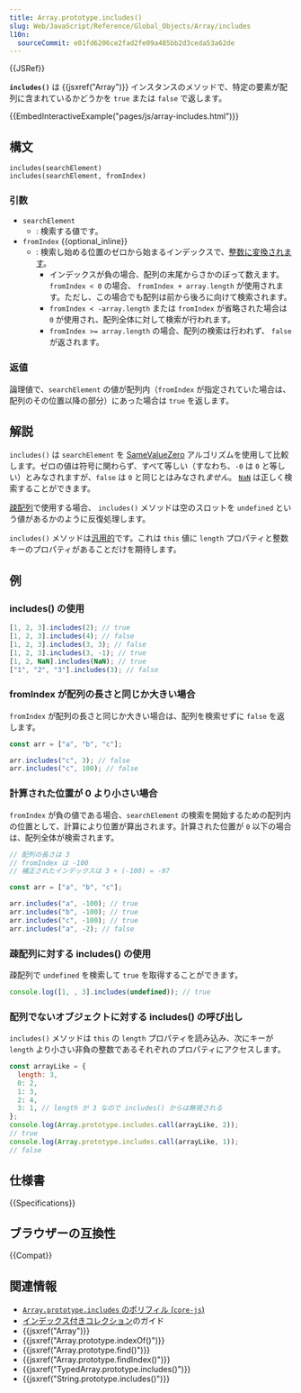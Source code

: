 ```yaml
---
title: Array.prototype.includes()
slug: Web/JavaScript/Reference/Global_Objects/Array/includes
l10n:
  sourceCommit: e01fd6206ce2fad2fe09a485bb2d3ceda53a62de
---
```


{{JSRef}}

**`includes()`** は {{jsxref("Array")}} インスタンスのメソッドで、特定の要素が配列に含まれているかどうかを `true` または `false` で返します。

{{EmbedInteractiveExample("pages/js/array-includes.html")}}

## 構文

```js-nolint
includes(searchElement)
includes(searchElement, fromIndex)
```

### 引数

- `searchElement`
  - : 検索する値です。
- `fromIndex` {{optional_inline}}
  - : 検索し始める位置のゼロから始まるインデックスで、[整数に変換されます](/ja/docs/Web/JavaScript/Reference/Global_Objects/Number#整数への変換)。
    - インデックスが負の場合、配列の末尾からさかのぼって数えます。 `fromIndex < 0` の場合、 `fromIndex + array.length` が使用されます。ただし、この場合でも配列は前から後ろに向けて検索されます。
    - `fromIndex < -array.length` または `fromIndex` が省略された場合は `0` が使用され、配列全体に対して検索が行われます。
    - `fromIndex >= array.length` の場合、配列の検索は行われず、 `false` が返されます。

### 返値

論理値で、`searchElement` の値が配列内（`fromIndex` が指定されていた場合は、配列のその位置以降の部分）にあった場合は `true` を返します。

## 解説

`includes()` は `searchElement` を [SameValueZero](/ja/docs/Web/JavaScript/Equality_comparisons_and_sameness#同値ゼロ等価性) アルゴリズムを使用して比較します。ゼロの値は符号に関わらず、すべて等しい（すなわち、`-0` は `0` と等しい）とみなされますが、`false` は `0` と同じとはみなされ*ません*。 [`NaN`](/ja/docs/Web/JavaScript/Reference/Global_Objects/NaN) は正しく検索することができます。

[疎配列](/ja/docs/Web/JavaScript/Guide/Indexed_collections#sparse_arrays)で使用する場合、 `includes()` メソッドは空のスロットを `undefined` という値があるかのように反復処理します。

`includes()` メソッドは[汎用的](/ja/docs/Web/JavaScript/Reference/Global_Objects/Array#汎用的な配列メソッド)です。これは `this` 値に `length` プロパティと整数キーのプロパティがあることだけを期待します。

## 例

### includes() の使用

```js
[1, 2, 3].includes(2); // true
[1, 2, 3].includes(4); // false
[1, 2, 3].includes(3, 3); // false
[1, 2, 3].includes(3, -1); // true
[1, 2, NaN].includes(NaN); // true
["1", "2", "3"].includes(3); // false
```

### fromIndex が配列の長さと同じか大きい場合

`fromIndex` が配列の長さと同じか大きい場合は、配列を検索せずに `false` を返します。

```js
const arr = ["a", "b", "c"];

arr.includes("c", 3); // false
arr.includes("c", 100); // false
```

### 計算された位置が 0 より小さい場合

`fromIndex` が負の値である場合、`searchElement` の検索を開始するための配列内の位置として、計算により位置が算出されます。計算された位置が `0` 以下の場合は、配列全体が検索されます。

```js
// 配列の長さは 3
// fromIndex は -100
// 補正されたインデックスは 3 + (-100) = -97

const arr = ["a", "b", "c"];

arr.includes("a", -100); // true
arr.includes("b", -100); // true
arr.includes("c", -100); // true
arr.includes("a", -2); // false
```

### 疎配列に対する includes() の使用

疎配列で `undefined` を検索して `true` を取得することができます。

```js
console.log([1, , 3].includes(undefined)); // true
```

### 配列でないオブジェクトに対する includes() の呼び出し

`includes()` メソッドは `this` の `length` プロパティを読み込み、次にキーが `length` より小さい非負の整数であるそれぞれのプロパティにアクセスします。

```js
const arrayLike = {
  length: 3,
  0: 2,
  1: 3,
  2: 4,
  3: 1, // length が 3 なので includes() からは無視される
};
console.log(Array.prototype.includes.call(arrayLike, 2));
// true
console.log(Array.prototype.includes.call(arrayLike, 1));
// false
```

## 仕様書

{{Specifications}}

## ブラウザーの互換性

{{Compat}}

## 関連情報

- [`Array.prototype.includes` のポリフィル (`core-js`)](https://github.com/zloirock/core-js#ecmascript-array)
- [インデックス付きコレクション](/ja/docs/Web/JavaScript/Guide/Indexed_collections)のガイド
- {{jsxref("Array")}}
- {{jsxref("Array.prototype.indexOf()")}}
- {{jsxref("Array.prototype.find()")}}
- {{jsxref("Array.prototype.findIndex()")}}
- {{jsxref("TypedArray.prototype.includes()")}}
- {{jsxref("String.prototype.includes()")}}
